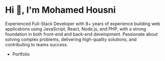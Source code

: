 <h1 align="left">Hi 👋, I'm Mohamed Housni</h1>

Experienced Full-Stack Developer with 8+ years of experience building web applications using JavaScript, React, Node.js, and PHP, with a strong foundation in both front-end and back-end development. Passionate about solving complex problems, delivering high-quality solutions, and contributing to teams success.

- Portfolio

